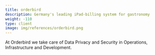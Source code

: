 ```yaml
---
title: orderbird
description: Germany's leading iPad-billing system for gastronomy
weight: -110
type: client
image: img/references/orderbird.png
---
```


At Orderbird we take care of Data Privacy and Security in Operations, Infrastructure and Development.

